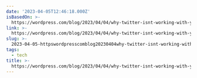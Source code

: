 ```yaml
---
date: '2023-04-05T12:46:18.000Z'
isBasedOn: >-
  https://wordpress.com/blog/2023/04/04/why-twitter-isnt-working-with-your-blog-right-now/
link: >-
  https://wordpress.com/blog/2023/04/04/why-twitter-isnt-working-with-your-blog-right-now/
slug: >-
  2023-04-05-httpswordpresscomblog20230404why-twitter-isnt-working-with-your-blog-right-now
tags:
  - tech
title: >-
  https://wordpress.com/blog/2023/04/04/why-twitter-isnt-working-with-your-blog-right-now/
---
```



